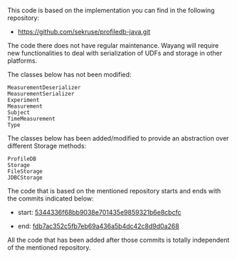 This code is based on the implementation you can find in the following repository:

- https://github.com/sekruse/profiledb-java.git

The code there does not have regular maintenance. Wayang will require new functionalities to deal with serialization of UDFs and storage in other platforms.

The classes below has not been modified:
 
    MeasurementDeserializer
    MeasurementSerializer
    Experiment
    Measurement
    Subject
    TimeMeasurement
    Type
    
The classes below has been added/modified to provide an abstraction over different Storage methods:
  
    ProfileDB
    Storage
    FileStorage
    JDBCStorage
    
The code that is based on the mentioned repository starts and ends with the commits indicated below:

- start: [5344336f68bb9038e701435e9859321b6e8cbcfc](https://github.com/apache/incubator-wayang/commit/5344336f68bb9038e701435e9859321b6e8cbcfc)

- end: [fdb7ac352c5fb7eb69a436a5b4dc42c8d9d0a268](https://github.com/apache/incubator-wayang/commit/fdb7ac352c5fb7eb69a436a5b4dc42c8d9d0a268)

All the code that has been added after those commits is totally independent of the mentioned repository. 